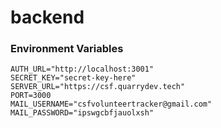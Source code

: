 # backend

### Environment Variables

```
AUTH_URL="http://localhost:3001"
SECRET_KEY="secret-key-here"
SERVER_URL="https://csf.quarrydev.tech"
PORT=3000
MAIL_USERNAME="csfvolunteertracker@gmail.com"
MAIL_PASSWORD="ipswgcbfjauolxsh"
```

